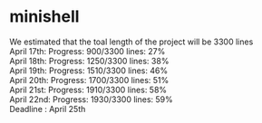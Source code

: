 # minishell

We estimated that the toal length of the project will be 3300 lines  
April 17th: Progress: 900/3300 lines: 27%  
April 18th: Progress: 1250/3300 lines: 38%  
April 19th: Progress: 1510/3300 lines: 46%  
April 20th: Progress: 1700/3300 lines: 51%  
April 21st: Progress: 1910/3300 lines: 58%  
April 22nd: Progress: 1930/3300 lines: 59%  
Deadline : April 25th  

<!-- echo 'scale=3; 1900/3300' | bc -->
<!-- valgrind --leak-check=full --show-leak-kinds=all ./minishell -->
